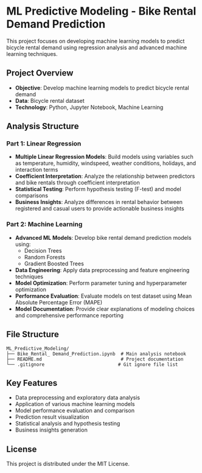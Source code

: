 # ML Predictive Modeling - Bike Rental Demand Prediction

This project focuses on developing machine learning models to predict bicycle rental demand using regression analysis and advanced machine learning techniques.

## Project Overview

- **Objective**: Develop machine learning models to predict bicycle rental demand
- **Data**: Bicycle rental dataset
- **Technology**: Python, Jupyter Notebook, Machine Learning

## Analysis Structure

### Part 1: Linear Regression
- **Multiple Linear Regression Models**: Build models using variables such as temperature, humidity, windspeed, weather conditions, holidays, and interaction terms
- **Coefficient Interpretation**: Analyze the relationship between predictors and bike rentals through coefficient interpretation
- **Statistical Testing**: Perform hypothesis testing (F-test) and model comparisons
- **Business Insights**: Analyze differences in rental behavior between registered and casual users to provide actionable business insights

### Part 2: Machine Learning
- **Advanced ML Models**: Develop bike rental demand prediction models using:
  - Decision Trees
  - Random Forests
  - Gradient Boosted Trees
- **Data Engineering**: Apply data preprocessing and feature engineering techniques
- **Model Optimization**: Perform parameter tuning and hyperparameter optimization
- **Performance Evaluation**: Evaluate models on test dataset using Mean Absolute Percentage Error (MAPE)
- **Model Documentation**: Provide clear explanations of modeling choices and comprehensive performance reporting

## File Structure

```
ML_Predictive_Modeling/
├── Bike_Rental_ Demand_Prediction.ipynb  # Main analysis notebook
├── README.md                             # Project documentation
└── .gitignore                           # Git ignore file list
```

## Key Features

- Data preprocessing and exploratory data analysis
- Application of various machine learning models
- Model performance evaluation and comparison
- Prediction result visualization
- Statistical analysis and hypothesis testing
- Business insights generation

## License

This project is distributed under the MIT License. 
